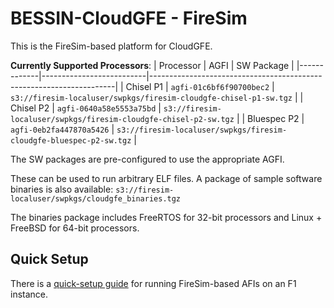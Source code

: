 # BESSIN-CloudGFE - FireSim

This is the FireSim-based platform for CloudGFE.

**Currently Supported Processors**:
| Processor   | AGFI                     | SW Package                                                          |
|-------------|--------------------------|---------------------------------------------------------------------|
| Chisel P1   | `agfi-01c6bf6f90700bec2` | `s3://firesim-localuser/swpkgs/firesim-cloudgfe-chisel-p1-sw.tgz`   |
| Chisel P2   | `agfi-0640a58e5553a75bd` | `s3://firesim-localuser/swpkgs/firesim-cloudgfe-chisel-p2-sw.tgz`   |
| Bluespec P2 | `agfi-0eb2fa447870a5426` | `s3://firesim-localuser/swpkgs/firesim-cloudgfe-bluespec-p2-sw.tgz` |

The SW packages are pre-configured to use the appropriate AGFI. 

These can be used to run arbitrary ELF files. A package of sample software binaries is also available:
`s3://firesim-localuser/swpkgs/cloudgfe_binaries.tgz`

The binaries package includes FreeRTOS for 32-bit processors and Linux + FreeBSD for 64-bit processors.

## Quick Setup

There is a [quick-setup guide](minimal_cloudgfe.md) for running FireSim-based AFIs on an F1 instance.

